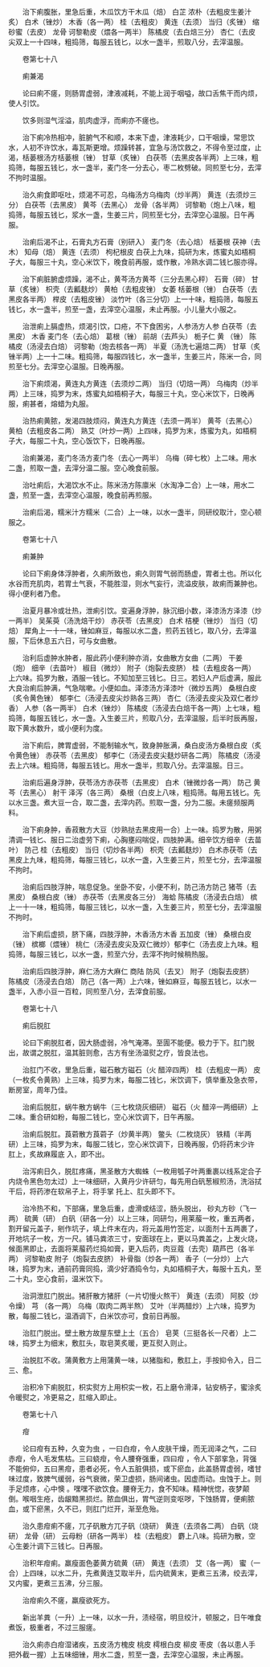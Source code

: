 <!-- { "loadSidebar": true } -->
　　治下痢腹胀，里急后重，木瓜饮方干木瓜（焙） 白芷 浓朴（去粗皮生姜汁炙） 白术（锉炒） 木香（各一两） 桂（去粗皮） 黄连（去须） 当归（炙锉） 缩砂蜜（去皮） 龙骨 诃黎勒皮（煨各一两半） 陈橘皮（去白焙三分） 杏仁（去皮尖双上一十四味，粗捣筛，每服五钱匕，以水一盏半，煎取八分，去滓温服。

　　卷第七十八

　　痢兼渴

　　论曰痢不瘥，则肠胃虚弱，津液减耗，不能上润于咽嗌，故口舌焦干而内烦，使人引饮。

　　饮多则湿气淫溢，肌肉虚浮，而痢亦不瘥也。

　　治下痢冷热相冲，脏腑气不和顺，本来下虚，津液耗少，口干咽燥，常思饮水，人初不许饮水，毒瓦斯更增。烦躁转甚，宜急与汤饮救之，不得令至过度，止渴，栝蒌根汤方栝蒌根（锉） 甘草（炙锉） 白茯苓（去黑皮各半两）上三味，粗捣筛，每服五钱匕，水一盏半，麦门冬一分去心，枣二枚劈破。同煎至七分，去滓不拘时温服。

　　治久痢食即呕吐，烦渴不可忍，乌梅汤方乌梅肉（炒半两） 黄连（去须炒三分） 白茯苓（去黑皮） 黄芩（去黑心） 龙骨（各半两） 诃黎勒（炮上八味，粗捣筛，每服五钱匕，浆水一盏，生姜三片，同煎至七分，去滓空心温服。日午再服。

　　治痢后渴不止，石膏丸方石膏（别研入） 麦门冬（去心焙） 栝蒌根 茯神（去木） 知母（焙） 黄连（去须） 枸杞根皮 白茯上九味，捣研为末，炼蜜丸如梧桐子大，每服三十丸，空心米饮下，晚食前再服，或作散，冷熟水调二钱匕服亦得。

　　治下痢脏腑虚烦躁，渴不止，黄芩汤方黄芩（三分去黑心秤） 石膏（碎） 甘草（炙锉） 枳壳（去瓤麸炒） 黄柏（去粗皮锉） 女萎 栝蒌根（锉） 白茯苓（去黑皮各半两） 榉皮（去粗皮锉） 淡竹叶（各三分切）上一十味，粗捣筛，每服五钱匕，水一盏半，煎至一盏，去滓空心温服，未止再服。小儿量大小服之。

　　治泄痢上膈虚热，烦渴引饮，口疮，不下食困劣，人参汤方人参 白茯苓（去黑皮） 木香 麦门冬（去心焙） 葛根（锉） 前胡（去芦头） 栀子仁 黄 （锉） 陈橘皮（汤浸去白焙） 诃黎勒（炮去核各一两） 半夏（汤洗七遍焙二两） 甘草（炙锉半两）上一十二味。粗捣筛，每服四钱匕，水一盏半，生姜三片，陈米一合，同煎至七分。去滓空心温服。日晚再服。

　　治下痢烦渴，黄连丸方黄连（去须炒二两） 当归（切焙一两） 乌梅肉（炒半两）上三味，捣罗为末，炼蜜丸如梧桐子大，每服三十丸，空心米饮下，日晚再服，痢甚者，熔蜡为丸服。

　　治热痢黄脓，发渴四肢烦闷，黄连丸方黄连（去须一两半） 黄芩（去黑心） 黄柏（去粗皮各二两） 熟艾（叶炒一两）上四味，捣罗为末，炼蜜为丸，如梧桐子大，每服二十丸，空心饭饮下，日晚再服。

　　治痢兼渴，麦门冬汤方麦门冬（去心一两半） 乌梅（碎七枚）上二味。用水二盏，煎取一盏，去滓分温二服。空心晚食前服。

　　治吐痢后，大渴饮水不止。陈米汤方陈廪米（水淘净二合）上一味，用水二盏，煎至一盏，去滓空心温服，晚食前再煎服。

　　治痢后渴，糯米汁方糯米（二合）上一味，以水一盏半，同研绞取汁，空心顿服之。

　　卷第七十八

　　痢兼肿

　　论曰下痢身体浮肿者，久痢所致也，痢久则胃气弱而肠虚，胃者土也。所以化水谷而充肌肉，若胃土气衰，不能胜湿，则水气妄行，流溢皮肤，故痢而兼肿也。得小便利者乃愈。

　　治夏月暴冷或壮热，泄痢引饮。变遍身浮肿，脉沉细小数，泽漆汤方泽漆（炒一两半） 吴茱萸（汤洗焙干炒） 赤茯苓（去黑皮） 白术 桔梗（锉炒） 当归（切焙） 犀角上一十一味，锉如麻豆，每服以水二盏，煎药五钱匕，取八分，去滓温服，下后休息五六日，可与女曲散。

　　治利后虚肿水肿者，服此药小便利肿亦消，女曲散方女曲（二两） 干姜（炮） 细辛（去苗叶） 椒目（微炒） 附子（炮裂去皮脐） 桂（去粗皮各一两）上六味。捣罗为散，酒服一钱匕。不知加至三钱匕。日三。若妇人产后虚满，服此大良治痢后肿满，气急喘嗽。小便如血。泽漆汤方泽漆叶（微炒五两） 桑根白皮（炙令黄色锉） 郁李仁（汤浸去皮尖炒熟各三两） 杏仁（汤浸去皮尖及双仁者炒香） 人参（各一两半） 白术（锉炒） 陈橘皮（汤浸去白焙干各一两）上七味，粗捣筛，每服五钱匕，水一盏。入生姜三片，煎取八分，去滓温服，后半时辰再服，取下黄水数升，或小便利为度。

　　治下痢后，脾胃虚弱，不能制输水气，致身肿胀满，桑白皮汤方桑根白皮（炙令黄色锉） 赤茯苓（去黑皮） 郁李仁（汤浸去皮尖麸炒研各二两） 陈橘皮（汤浸去上六味。粗捣筛，每服五钱匕。用水一盏半，煎取八分。去滓温服。日三。

　　治痢后遍身浮肿，茯苓汤方赤茯苓（去黑皮） 白术（锉微炒各一两） 防己 黄芩（去黑心） 射干 泽泻（各三两） 桑根（白皮上八味，粗捣筛。每用五钱匕。先以水三盏。煮大豆一合，取二盏，去滓内药。煎取一盏，分为二服。未瘥频服两料。

　　治下痢身肿，香菽散方大豆（炒熟挞去黑皮用一合）上一味。捣罗为散，用粥清调一钱匕、服日二治虚劳下痢，心胸壅闷喘促，四肢肿满。细辛饮方细辛（去苗叶） 防己 桂（去粗皮） 当归（切炒各半两） 枳壳（去瓤麸炒） 白术赤茯苓（去黑皮上九味，粗捣筛，每服三钱匕，以水一盏，入生姜三片，煎至七分，去滓温服不拘时。

　　治痢后四肢浮肿，喘息促急。坐卧不安，小便不利，防己汤方防己 猪苓（去黑皮） 桑根白皮（锉） 赤茯苓（去黑皮各三分） 海蛤 陈橘皮（汤浸去白焙） 槟上一十一味，粗捣筛，每服三钱匕，以水一盏，入生姜三片，煎至七分，去滓温服不拘时。

　　治下痢后虚损，脐下痛，四肢浮肿，木香汤方木香 五加皮（锉） 桑根白皮（锉） 槟榔（煨锉） 桃仁（汤浸去皮尖及双仁微炒）郁李仁（汤去皮上九味。粗捣筛，每服三钱匕，以水一盏，煎至六分，去滓不拘时候稍热服。

　　治痢后四肢浮肿，麻仁汤方大麻仁 商陆 防风（去叉） 附子（炮裂去皮脐） 陈橘皮（汤浸去白焙） 防己（各一两）上六味，锉如麻豆，每服五钱匕，以水一盏半，入赤小豆一百粒，同煎至八分，去滓食前服。

　　卷第七十八

　　痢后脱肛

　　论曰下痢脱肛者，因大肠虚弱，冷气淹滞。至圊不能便。极力于下。肛门脱出，故谓之脱肛，温其脏则愈，古方有坐汤温熨之疗，皆良法也。

　　治肛门不收，里急后重，磁石散方磁石（火 醋淬四两） 桂（去粗皮一两） 皮（一枚炙令黄熟）上三味，捣罗为末，每服二钱匕，米饮调下，慎举重及急衣带，断房室，周年乃佳。

　　治痢后脱肛，蜗牛散方蜗牛（三七枚烧灰细研） 磁石（火 醋淬一两细研）上二味。重合研如粉，每服二钱匕，空心米饮调下，日午再服。

　　治痢后脱肛。莨菪散方莨菪子（炒黄半两） 鳖头（二枚烧灰） 铁精（半两研）上三味，捣罗为末，每服二钱匕，空心米饮调下，日晚再服，仍将药末少许 肛上，炙故麻履底 入，即不出。

　　治泻痢日久，脱肛疼痛，黑圣散方大蜘蛛（一枚用瓠子叶两重裹以线系定合子内烧令黑色勿太过）上一味细研，入黄丹少许研匀，每先用白矾葱椒煎汤，洗浴拭干后，将药渗在软帛子上，将手掌 托上、肛头即不下。

　　治冷热不和，下部痛，里急后重，虚滑或结涩，肠头脱出， 砂丸方砂（飞一两） 硫黄（研） 白矾（研各一分）以上三味，同研匀，用莱菔一枚，重五两者，割开留元盖子，剜作坑子，填上件末在内，将元盖用竹签定，以面剂十五两裹了，开地坑子一枚，方一尺。铺马粪浓三寸，安面球在上，更以马粪盖之，上发火烧，候面黑即止，去面将莱菔药烂捣如膏，更入后药，肉豆蔻（去壳）葫芦巴（各半两） 诃黎勒皮 附子（炮裂去皮脐） 补骨脂（炒各一两） 香子（一分炒）上六味，捣罗为末，通前药膏同捣，滴少好酒捣令匀，丸如梧桐子大，每服十五丸，至二十丸，空心食前，温米饮下。

　　治洞泄肛门脱出。猪肝散方猪肝（一片切慢火熬干） 黄连（去须） 阿胶（炒令燥） 芎 （各一两） 乌梅（取肉二两半熬） 艾叶（半两醋炒）上六味，捣罗为散，每服二钱匕，温酒调下，白米饮亦可，食前日再服。

　　治肛门脱出。壁土散方故屋东壁上土（五合） 皂荚（三挺各长一尺者）上二味，捣罗土为细末，敷肛头，取皂荚炙暖，更互熨入则止。

　　治脱肛不收。蒲黄敷方上用蒲黄一味，以猪脂和，敷肛上，手按抑令入，日二三、愈。

　　治积冷下痢脱肛，枳实熨方上用枳实一枚，石上磨令滑泽，钻安柄子，蜜涂炙令暖熨之，冷更易之，肛缩入即止。

　　卷第七十八

　　疳

　　论曰疳有五种，久变为虫 ，一曰白疳，令人皮肤干燥，而无润泽之气，二曰赤疳，令人毛发焦枯。三曰蛲疳，令人腰脊强重，四曰疳 ，令人下部挛急，背强不能俯仰，五曰黑疳，患者必死，令人五脏俱损，或下瘀血，此盖肠胃虚弱，嗜甘味过度，致脾气缓弱，谷气衰微，荣卫虚损，肠间诸虫。因虚而动。虫蚀于上。则手足烦疼，心中懊 。嘿嘿不欲饮食。腰脊无力，食不知味。精神恍惚，夜梦颠倒。喉咽生疮，齿龈黯黑损烂。脓血俱出，胃气逆则变呕哕，下蚀肠胃，便痢脓血，或下瘀黑，久不已，则肛门烂开，渐至危殆。

　　治久患疳痢不瘥，兀子矾散方兀子矾（烧研） 黄连（去须各二两） 白矾（烧研） 龙骨（研） 云母粉（研各一两半） 桂（去粗皮） 麝上八味。捣研为散，空心生姜汁调下三钱匕。日再服。

　　治积年疳痢。羸瘦面色萎黄方硫黄（研） 黄连（去须） 艾（各一两） 蜜（一合）上四味，以水二升，先煮黄连艾取半升，后内硫黄末，更煮三五沸，绞去滓，又内蜜，更煮三五沸，分三服。

　　治疳痢久不瘥，羸瘦欲死方。

　　新出羊粪（一升）上一味，以水一升，渍经宿，明旦绞汁，顿服之，日午唯食煮饭，极重者，不过三服瘥。

　　治久痢赤白疳湿诸疾，五皮汤方槐皮 桃皮 樗根白皮 柳皮 枣皮（各以患人手把外截一握）上五味细锉，用水二盏，煎至一盏，去滓空心温服，未止再服。

